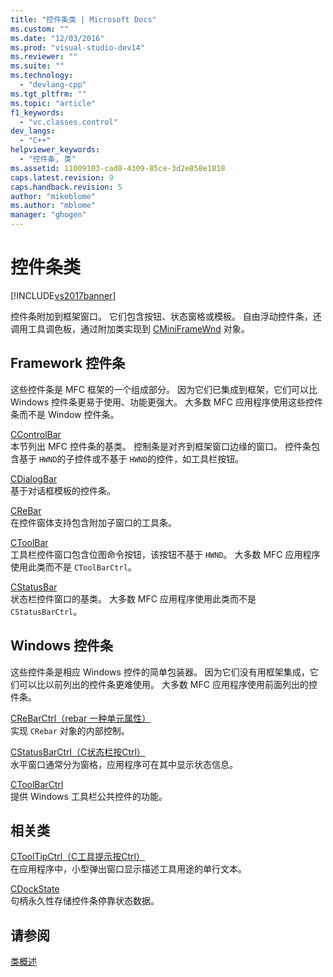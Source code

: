 ```yaml
---
title: "控件条类 | Microsoft Docs"
ms.custom: ""
ms.date: "12/03/2016"
ms.prod: "visual-studio-dev14"
ms.reviewer: ""
ms.suite: ""
ms.technology: 
  - "devlang-cpp"
ms.tgt_pltfrm: ""
ms.topic: "article"
f1_keywords: 
  - "vc.classes.control"
dev_langs: 
  - "C++"
helpviewer_keywords: 
  - "控件条, 类"
ms.assetid: 11009103-cad8-4309-85ce-3d2e858e1818
caps.latest.revision: 9
caps.handback.revision: 5
author: "mikeblome"
ms.author: "mblome"
manager: "ghogen"
---
```

# 控件条类
[!INCLUDE[vs2017banner](../assembler/inline/includes/vs2017banner.md)]

控件条附加到框架窗口。  它们包含按钮、状态窗格或模板。  自由浮动控件条，还调用工具调色板，通过附加类实现到 [CMiniFrameWnd](../mfc/reference/cminiframewnd-class.md) 对象。  
  
## Framework 控件条  
 这些控件条是 MFC 框架的一个组成部分。  因为它们已集成到框架，它们可以比 Windows 控件条更易于使用、功能更强大。  大多数 MFC 应用程序使用这些控件条而不是 Window 控件条。  
  
 [CControlBar](../mfc/reference/ccontrolbar-class.md)  
 本节列出 MFC 控件条的基类。  控制条是对齐到框架窗口边缘的窗口。  控件条包含基于 `HWND`的子控件或不基于 `HWND`的控件，如工具栏按钮。  
  
 [CDialogBar](../mfc/reference/cdialogbar-class.md)  
 基于对话框模板的控件条。  
  
 [CReBar](../mfc/reference/crebar-class.md)  
 在控件窗体支持包含附加子窗口的工具条。  
  
 [CToolBar](../mfc/reference/ctoolbar-class.md)  
 工具栏控件窗口包含位图命令按钮，该按钮不基于 `HWND`。  大多数 MFC 应用程序使用此类而不是 `CToolBarCtrl`。  
  
 [CStatusBar](../mfc/reference/cstatusbar-class.md)  
 状态栏控件窗口的基类。  大多数 MFC 应用程序使用此类而不是 `CStatusBarCtrl`。  
  
## Windows 控件条  
 这些控件条是相应 Windows 控件的简单包装器。  因为它们没有用框架集成，它们可以比以前列出的控件条更难使用。  大多数 MFC 应用程序使用前面列出的控件条。  
  
 [CReBarCtrl（rebar 一种单元属性）](../mfc/reference/crebarctrl-class.md)  
 实现 `CRebar` 对象的内部控制。  
  
 [CStatusBarCtrl（C状态栏按Ctrl）](../mfc/reference/cstatusbarctrl-class.md)  
 水平窗口通常分为窗格，应用程序可在其中显示状态信息。  
  
 [CToolBarCtrl](../mfc/reference/ctoolbarctrl-class.md)  
 提供 Windows 工具栏公共控件的功能。  
  
## 相关类  
 [CToolTipCtrl（C工具提示按Ctrl）](../mfc/reference/ctooltipctrl-class.md)  
 在应用程序中，小型弹出窗口显示描述工具用途的单行文本。  
  
 [CDockState](../mfc/reference/cdockstate-class.md)  
 句柄永久性存储控件条停靠状态数据。  
  
## 请参阅  
 [类概述](../mfc/class-library-overview.md)